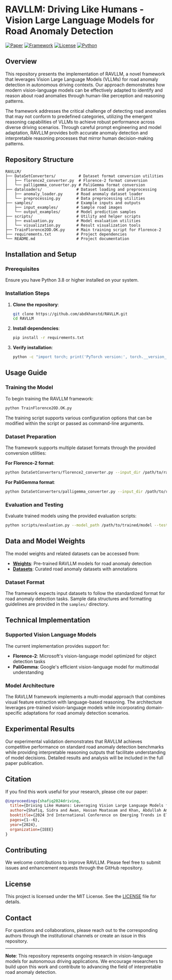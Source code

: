 # RAVLLM: Driving Like Humans - Vision Large Language Models for Road Anomaly Detection

[![Paper](https://img.shields.io/badge/Paper-IEEE%20ETECTE%202024-blue.svg)](https://ieeexplore.ieee.org/document/)
[![Framework](https://img.shields.io/badge/Framework-Vision%20LLM-green.svg)](https://github.com/abdkhanstd/RAVLLM)
[![License](https://img.shields.io/badge/License-MIT-yellow.svg)](LICENSE)
[![Python](https://img.shields.io/badge/Python-3.8%2B-red.svg)](https://python.org)

## Overview

This repository presents the implementation of RAVLLM, a novel framework that leverages Vision Large Language Models (VLLMs) for road anomaly detection in autonomous driving contexts. Our approach demonstrates how modern vision-language models can be effectively adapted to identify and reason about road anomalies through human-like perception and reasoning patterns.

The framework addresses the critical challenge of detecting road anomalies that may not conform to predefined categories, utilizing the emergent reasoning capabilities of VLLMs to achieve robust performance across diverse driving scenarios. Through careful prompt engineering and model adaptation, RAVLLM provides both accurate anomaly detection and interpretable reasoning processes that mirror human decision-making patterns.

## Repository Structure

```
RAVLLM/
├── DataSetConverters/          # Dataset format conversion utilities
│   ├── florence2_converter.py  # Florence-2 format conversion
│   └── palligemma_converter.py # PaliGemma format conversion
├── dataloaders/               # Dataset loading and preprocessing
│   ├── anomaly_loader.py      # Road anomaly dataset loader
│   └── preprocessing.py       # Data preprocessing utilities
├── samples/                   # Example inputs and outputs
│   ├── input_examples/        # Sample road images
│   └── output_examples/       # Model prediction samples
├── scripts/                   # Utility and helper scripts
│   ├── evaluation.py          # Model evaluation utilities
│   └── visualization.py       # Result visualization tools
├── TrainFlorence2OD.OK.py     # Main training script for Florence-2
├── requirements.txt           # Project dependencies
└── README.md                  # Project documentation
```

## Installation and Setup

### Prerequisites

Ensure you have Python 3.8 or higher installed on your system.

### Installation Steps

1. **Clone the repository**:
   ```bash
   git clone https://github.com/abdkhanstd/RAVLLM.git
   cd RAVLLM
   ```

2. **Install dependencies**:
   ```bash
   pip install -r requirements.txt
   ```

3. **Verify installation**:
   ```bash
   python -c "import torch; print('PyTorch version:', torch.__version__)"
   ```

## Usage Guide

### Training the Model

To begin training the RAVLLM framework:

```bash
python TrainFlorence2OD.OK.py
```

The training script supports various configuration options that can be modified within the script or passed as command-line arguments.

### Dataset Preparation

The framework supports multiple dataset formats through the provided conversion utilities:

**For Florence-2 format**:
```bash
python DataSetConverters/florence2_converter.py --input_dir /path/to/raw/data --output_dir /path/to/converted/data
```

**For PaliGemma format**:
```bash
python DataSetConverters/palligemma_converter.py --input_dir /path/to/raw/data --output_dir /path/to/converted/data
```

### Evaluation and Testing

Evaluate trained models using the provided evaluation scripts:

```bash
python scripts/evaluation.py --model_path /path/to/trained/model --test_data /path/to/test/data
```

## Data and Model Weights

The model weights and related datasets can be accessed from:

- **[Weights](#)**: Pre-trained RAVLLM models for road anomaly detection
- **[Datasets](#)**: Curated road anomaly datasets with annotations

### Dataset Format

The framework expects input datasets to follow the standardized format for road anomaly detection tasks. Sample data structures and formatting guidelines are provided in the `samples/` directory.

## Technical Implementation

### Supported Vision Language Models

The current implementation provides support for:
- **Florence-2**: Microsoft's vision-language model optimized for object detection tasks
- **PaliGemma**: Google's efficient vision-language model for multimodal understanding

### Model Architecture

The RAVLLM framework implements a multi-modal approach that combines visual feature extraction with language-based reasoning. The architecture leverages pre-trained vision-language models while incorporating domain-specific adaptations for road anomaly detection scenarios.

## Experimental Results

Our experimental validation demonstrates that RAVLLM achieves competitive performance on standard road anomaly detection benchmarks while providing interpretable reasoning outputs that facilitate understanding of model decisions. Detailed results and analysis will be included in the full paper publication.

## Citation

If you find this work useful for your research, please cite our paper:

```bibtex
@inproceedings{shafiq2024driving,
  title={Driving Like Humans: Leveraging Vision Large Language Models for Road Anomaly Detection},
  author={Shafiq, Sidra and Awan, Hassan Moatasam and Khan, Abdullah Aman and Amin, Waqas},
  booktitle={2024 3rd International Conference on Emerging Trends in Electrical, Control, and Telecommunication Engineering (ETECTE)},
  pages={1--6},
  year={2024},
  organization={IEEE}
}
```

## Contributing

We welcome contributions to improve RAVLLM. Please feel free to submit issues and enhancement requests through the GitHub repository.

## License

This project is licensed under the MIT License. See the [LICENSE](LICENSE) file for details.

## Contact

For questions and collaborations, please reach out to the corresponding authors through the institutional channels or create an issue in this repository.

---

**Note**: This repository represents ongoing research in vision-language models for autonomous driving applications. We encourage researchers to build upon this work and contribute to advancing the field of interpretable road anomaly detection.
